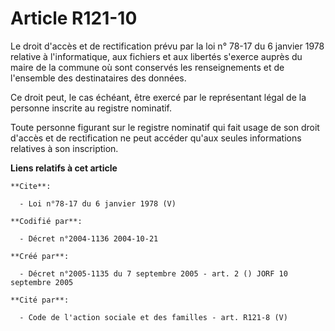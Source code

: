 # Article R121-10

Le droit d'accès et de rectification prévu par la loi n° 78-17 du 6 janvier 1978 relative à l'informatique, aux fichiers et
aux libertés s'exerce auprès du maire de la commune où sont conservés les renseignements et de l'ensemble des destinataires
des données. 

Ce droit peut, le cas échéant, être exercé par le représentant légal de la personne inscrite au registre nominatif. 

Toute personne figurant sur le registre nominatif qui fait usage de son droit d'accès et de rectification ne peut accéder
qu'aux seules informations relatives à son inscription.

**Liens relatifs à cet article**

	**Cite**:

	  - Loi n°78-17 du 6 janvier 1978 (V)

	**Codifié par**:

	  - Décret n°2004-1136 2004-10-21

	**Créé par**:

	  - Décret n°2005-1135 du 7 septembre 2005 - art. 2 () JORF 10 septembre 2005

	**Cité par**:

	  - Code de l'action sociale et des familles - art. R121-8 (V)
